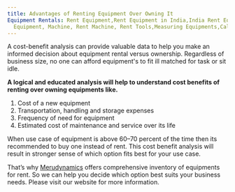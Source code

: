```yaml
---
title: Advantages of Renting Equipment Over Owning It
Equipment Rentals: Rent Equipment,Rent Equipment in India,India Rent Equipment,Share
  Equipment, Machine, Rent Machine, Rent Tools,Measuring Equipments,Calibrator,Generator,Commercial,SME,Industry
---
```


A cost-benefit analysis can provide valuable data to help you make an informed decision about equipment rental versus ownership.
Regardless of business size, no one can afford equipment's to fit ill matched for task or sit idle. 

**A logical and educated analysis will help to understand cost benefits of renting over owning equipments like.** 
1. Cost of a new equipment
1. Transportation, handling and storage expenses
1. Frequency of need for equipment
1. Estimated cost of maintenance and service over its life

When use case of equipment is above 60–70 percent of the time then its recommended to buy one instead of rent. This cost benefit analysis will result in stronger sense of which option fits best for your use case.

That’s why [Merudynamics](https://merudynamics.in/) offers comprehensive inventory of equipments for rent. So we can help you decide which option best suits your business needs. Please visit our website for more information.